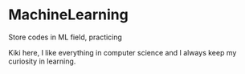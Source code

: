 # MachineLearning
Store codes in ML field, practicing

Kiki here, I like everything in computer science and I always keep my curiosity in learning.

